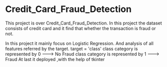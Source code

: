 # Credit_Card_Fraud_Detection
This project is over Credit_Card_Fraud_Detection. In this project the dataset consists of credit card and it find that whether the transaction is fraud or not.

In this project it mainly focus on Logistic Regression.
And analysis of all features referred by the target.
target = 'class'
class category is represented by 0 ---> No Fraud
class category is represented by 1 ---> Fraud
At last it deployed ,with the help of tkinter
